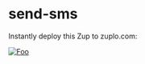 # send-sms

Instantly deploy this Zup to zuplo.com:

[![Foo](https://zuplo.com/images/zup_it.png)](http://portal.zuplo.com/clone?sourceRepoUrl=https://github.com/joshtwist/send-sms.git)
